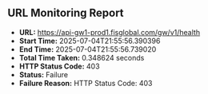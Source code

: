 ## URL Monitoring Report

- **URL:** https://api-gw1-prod1.fisglobal.com/gw/v1/health
- **Start Time:** 2025-07-04T21:55:56.390396
- **End Time:** 2025-07-04T21:55:56.739020
- **Total Time Taken:** 0.348624 seconds
- **HTTP Status Code:** 403
- **Status:** Failure
- **Failure Reason:** HTTP Status Code: 403
